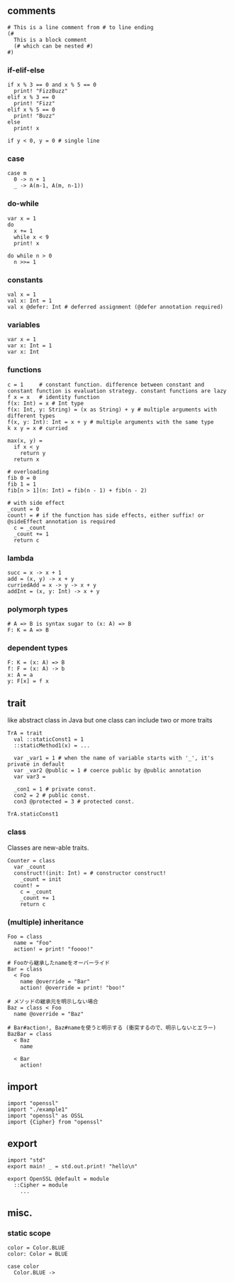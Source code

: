 ## comments
```
# This is a line comment from # to line ending
(#
  This is a block comment
  (# which can be nested #)
#)
```

### if-elif-else
```
if x % 3 == 0 and x % 5 == 0
  print! "FizzBuzz"
elif x % 3 == 0
  print! "Fizz"
elif x % 5 == 0
  print! "Buzz"
else
  print! x

if y < 0, y = 0 # single line
```

### case
```
case m
  0 -> n + 1
  _ -> A(m-1, A(m, n-1))
```

### do-while
```
var x = 1
do
  x += 1
  while x < 9
  print! x

do while n > 0
  n >>= 1
```

### constants
```
val x = 1
val x: Int = 1
val x @defer: Int # deferred assignment (@defer annotation required)
```

### variables
```
var x = 1
var x: Int = 1
var x: Int
```

### functions
```
c = 1     # constant function. difference between constant and constant function is evaluation strategy. constant functions are lazy
f x = x   # identity function
f(x: Int) = x # Int type
f(x: Int, y: String) = (x as String) + y # multiple arguments with different types 
f(x, y: Int): Int = x + y # multiple arguments with the same type 
k x y = x # curried

max(x, y) =
  if x < y
    return y
  return x

# overloading
fib 0 = 0
fib 1 = 1
fib[n > 1](n: Int) = fib(n - 1) + fib(n - 2)

# with side effect
_count = 0
count! = # if the function has side effects, either suffix! or @sideEffect annotation is required
  c = _count
  _count += 1
  return c
```

### lambda
```
succ = x -> x + 1
add = (x, y) -> x + y
curriedAdd = x -> y -> x + y
addInt = (x, y: Int) -> x + y
```

### polymorph types
```
# A => B is syntax sugar to (x: A) => B
F: K = A => B
```

### dependent types
```
F: K = (x: A) => B
f: F = (x: A) -> b
x: A = a
y: F[x] = f x
```

## trait
like abstract class in Java but one class can include two or more traits
```
TrA = trait
  val ::staticConst1 = 1
  ::staticMethod1(x) = ...
  
  var _var1 = 1 # when the name of variable starts with '_', it's private in default
  var _var2 @public = 1 # coerce public by @public annotation
  var var3 =
  
  _con1 = 1 # private const.
  con2 = 2 # public const.
  con3 @protected = 3 # protected const.

TrA.staticConst1
```

### class
Classes are new-able traits.
```
Counter = class
  var _count
  construct!(init: Int) = # constructor construct!
    _count = init
  count! =
    c = _count
    _count += 1
    return c
```

### (multiple) inheritance
```
Foo = class
  name = "Foo"
  action! = print! "foooo!"

# Fooから継承したnameをオーバーライド
Bar = class
  < Foo
    name @override = "Bar"
    action! @override = print! "boo!"

# メソッドの継承元を明示しない場合
Baz = class < Foo
  name @override = "Baz"

# Bar#action!, Baz#nameを使うと明示する (衝突するので、明示しないとエラー)
BazBar = class
  < Baz
    name
    
  < Bar
    action!
```

## import
```
import "openssl"
import "./example1"
import "openssl" as OSSL
import {Cipher} from "openssl"
```

## export
```
import "std"
export main! _ = std.out.print! "hello\n"

export OpenSSL @default = module
  ::Cipher = module
    ...
```

## misc.

### static scope
```
color = Color.BLUE
color: Color = BLUE

case color
  Color.BLUE ->
```
